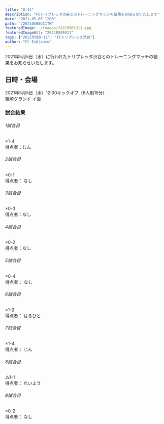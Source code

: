 ```yaml
---
title: "U-11"
description: "FCトリプレッタ渋谷とのトレーニングマッチの結果をお知らせいたします"
date: "2021-05-05 1200"
path: "/20210505U11TM"
featuredImage: ./images/20210505U11.jpg
featuredImageAlt: "20210505U11"
tags: ["2021年度U-11", "FCトリプレッタ渋谷"]
author: "FC Esblanco"
---
```


2021年5月5日（水）に行われたトリプレッタ渋谷とのトレーニングマッチの結果をお知らせいたします。

## 日時・会場

2021年5月5日（水）12:00キックオフ（8人制15分）  
篠崎グランド イ面  

### 試合結果

######  1試合目  
×1-4  
得点者：じん

###### 2試合目  
×0-1  
得点者： なし

######  3試合目  
×0-3  
得点者：なし

######  4試合目  
×0-2    
得点者：なし

###### 5試合目  
×0-4    
得点者： なし

###### 6試合目  
×1-2    
得点者： はるひと

###### 7試合目  
×1-4    
得点者： じん

###### 8試合目  
△1-1    
得点者： れいよう

###### 9試合目  
×0-2    
得点者： なし
